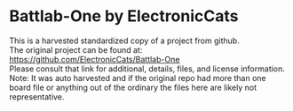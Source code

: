 
# Battlab-One by ElectronicCats  
This is a harvested standardized copy of a project from github.  
The original project can be found at:  
https://github.com/ElectronicCats/Battlab-One  
Please consult that link for additional, details, files, and license information.  
Note: It was auto harvested and if the original repo had more than one board file or anything out of the ordinary the files here are likely not representative.  
    